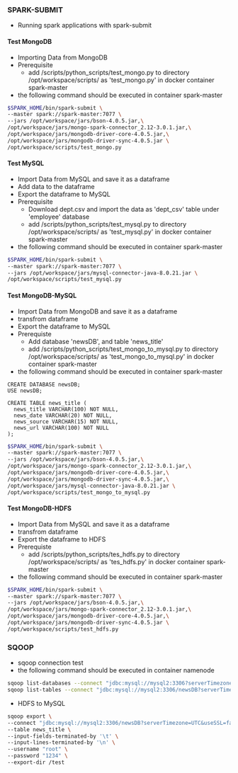 ### SPARK-SUBMIT
* Running spark applications with spark-submit

#### Test MongoDB
* Importing Data from MongoDB
* Prerequisite
  * add /scripts/python_scripts/test_mongo.py to directory /opt/workspace/scripts/ as 'test_mongo.py' in docker container spark-master
* the following command should be executed in container spark-master


```sh
$SPARK_HOME/bin/spark-submit \
--master spark://spark-master:7077 \
--jars /opt/workspace/jars/bson-4.0.5.jar,\
/opt/workspace/jars/mongo-spark-connector_2.12-3.0.1.jar,\
/opt/workspace/jars/mongodb-driver-core-4.0.5.jar,\
/opt/workspace/jars/mongodb-driver-sync-4.0.5.jar \
/opt/workspace/scripts/test_mongo.py
```

#### Test MySQL
* Import Data from MySQL and save it as a dataframe
* Add data to the dataframe
* Export the dataframe to MySQL
* Prerequisite
  * Download dept.csv and import the data as 'dept_csv' table under 'employee' database
  * add /scripts/python_scripts/test_mysql.py to directory /opt/workspace/scripts/ as 'test_mysql.py' in docker container spark-master
* the following command should be executed in container spark-master


```sh
$SPARK_HOME/bin/spark-submit \
--master spark://spark-master:7077 \
--jars /opt/workspace/jars/mysql-connector-java-8.0.21.jar \
/opt/workspace/scripts/test_mysql.py
```

#### Test MongoDB-MySQL
* Import Data from MongoDB and save it as a dataframe
* transfrom dataframe
* Export the dataframe to MySQL
* Prerequiste
  * Add database 'newsDB', and table 'news_title'
  * add /scripts/python_scripts/test_mongo_to_mysql.py to directory /opt/workspace/scripts/ as 'test_mongo_to_mysql.py' in docker container spark-master
* the following command should be executed in container spark-master

```mysql
CREATE DATABASE newsDB;
USE newsDB;

CREATE TABLE news_title (
  news_title VARCHAR(100) NOT NULL,
  news_date VARCHAR(20) NOT NULL,
  news_source VARCHAR(15) NOT NULL,
  news_url VARCHAR(100) NOT NULL
);
```

```sh
$SPARK_HOME/bin/spark-submit \
--master spark://spark-master:7077 \
--jars /opt/workspace/jars/bson-4.0.5.jar,\
/opt/workspace/jars/mongo-spark-connector_2.12-3.0.1.jar,\
/opt/workspace/jars/mongodb-driver-core-4.0.5.jar,\
/opt/workspace/jars/mongodb-driver-sync-4.0.5.jar,\
/opt/workspace/jars/mysql-connector-java-8.0.21.jar \
/opt/workspace/scripts/test_mongo_to_mysql.py
```

#### Test MongoDB-HDFS
* Import Data from MySQL and save it as a dataframe
* transfrom dataframe
* Export the dataframe to HDFS 
* Prerequiste
  * add /scripts/python_scripts/tes_hdfs.py to directory /opt/workspace/scripts/ as 'tes_hdfs.py' in docker container spark-master
* the following command should be executed in container spark-master

```sh
$SPARK_HOME/bin/spark-submit \
--master spark://spark-master:7077 \
--jars /opt/workspace/jars/bson-4.0.5.jar,\
/opt/workspace/jars/mongo-spark-connector_2.12-3.0.1.jar,\
/opt/workspace/jars/mongodb-driver-core-4.0.5.jar,\
/opt/workspace/jars/mongodb-driver-sync-4.0.5.jar \
/opt/workspace/scripts/test_hdfs.py
```

### SQOOP

* sqoop connection test
* the following command should be executed in container namenode

```sh
sqoop list-databases --connect "jdbc:mysql://mysql2:3306?serverTimezone=UTC&useSSL=false" --username "root" --password "1234"
sqoop list-tables --connect "jdbc:mysql://mysql2:3306/newsDB?serverTimezone=UTC&useSSL=false" --username "root" --password "1234"
```
* HDFS to MySQL

```sh
sqoop export \
--connect "jdbc:mysql://mysql2:3306/newsDB?serverTimezone=UTC&useSSL=false" \
--table news_title \
--input-fields-terminated-by '\t' \
--input-lines-terminated-by '\n' \
--username "root" \
--password "1234" \
--export-dir /test
```